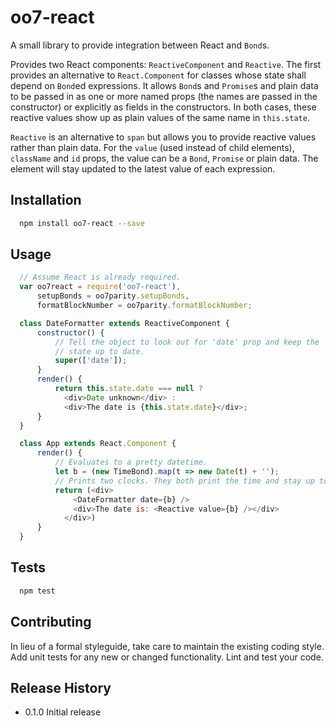 oo7-react
=========

A small library to provide integration between React and `Bond`s.

Provides two React components: `ReactiveComponent` and `Reactive`. The first
provides an alternative to `React.Component` for classes whose state shall
depend on `Bond`ed expressions. It allows `Bond`s and `Promise`s
and plain data to be passed in as one or more named props (the names are passed
in the constructor) or explicitly as fields in the constructors. In both cases,
these reactive values show up as plain values of the same name in `this.state`.

`Reactive` is an alternative to `span` but allows you to provide reactive values
rather than plain data. For the `value` (used instead of child elements),
`className` and `id` props, the value can be a `Bond`, `Promise` or plain data.
The element will stay updated to the latest value of each expression.

## Installation

```sh
  npm install oo7-react --save
```

## Usage

```javascript
  // Assume React is already required.
  var oo7react = require('oo7-react'),
      setupBonds = oo7parity.setupBonds,
	  formatBlockNumber = oo7parity.formatBlockNumber;

  class DateFormatter extends ReactiveComponent {
	  constructor() {
		  // Tell the object to look out for 'date' prop and keep the 'date'
		  // state up to date.
		  super(['date']);
	  }
	  render() {
		  return this.state.date === null ?
		    <div>Date unknown</div> :
		    <div>The date is {this.state.date}</div>;
	  }
  }

  class App extends React.Component {
	  render() {
		  // Evaluates to a pretty datetime.
		  let b = (new TimeBond).map(t => new Date(t) + '');
		  // Prints two clocks. They both print the time and stay up to date.
		  return (<div>
			  <DateFormatter date={b} />
			  <div>The date is: <Reactive value={b} /></div>
			</div>)
	  }
  }
```

## Tests

```sh
  npm test
```

## Contributing

In lieu of a formal styleguide, take care to maintain the existing coding style.
Add unit tests for any new or changed functionality. Lint and test your code.

## Release History

* 0.1.0 Initial release
